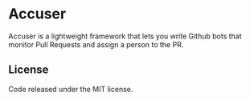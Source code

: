 # Accuser

Accuser is a lightweight framework that lets you write Github bots that monitor Pull Requests and assign a person to the PR.

## License

Code released under the MIT license. 
